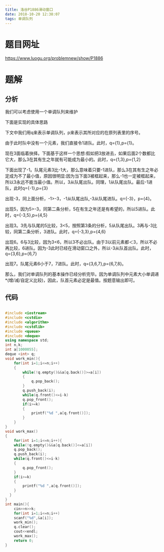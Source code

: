 ```yaml
---
title: 洛谷P1886滑动窗口
date: 2018-10-20 12:38:07
tags: 单调队列
---
```


# 题目网址
https://www.luogu.org/problemnew/show/P1886
# 题解
## 分析
我们可以考虑使用一个单调队列来维护

<!--more-->

下面是实现的具体思路

下文中我们用q来表示单调队列，p来表示其所对应的在原列表里的序号。

由于此时队中没有一个元素，我们直接令1进队。此时，q={1},p={1}。

现在3面临着抉择。下面基于这样一个思想:假如把3放进去，如果后面2个数都比它大，那么3在其有生之年就有可能成为最小的。此时，q={1,3},p={1,2}

下面出现了-1。队尾元素3比-1大，那么意味着只要-1进队，那么3在其有生之年必定成为不了最小值，原因很明显:因为当下面3被框起来，那么-1也一定被框起来，所以3永远不能当最小值。所以，3从队尾出队。同理，1从队尾出队。最后-1进队，此时q={-1},p={3}

出现-3，同上面分析，-1>-3，-1从队尾出队,-3从队尾进队。q={-3}，p={4}。

出现5，因为5>-3，同第二条分析，5在有生之年还是有希望的，所以5进队。此时，q={-3,5},p={4,5}

出现3。3先与队尾的5比较，3<5，按照第3条的分析，5从队尾出队。3再与-3比较，同第二条分析，3进队。此时，q={-3,3},p={4,6}

出现6。6与3比较，因为3<6，所以3不必出队。由于3以前元素都＜3，所以不必再比较，6进队。因为-3此时已经在滑动窗口之外，所以-3从队首出队。此时，q={3,6},p={6,7}

出现7。队尾元素6小于7，7进队。此时，q={3,6,7},p={6,7,8}。

那么，我们对单调队列的基本操作已经分析完毕。因为单调队列中元素大小单调递*(增/减/自定义比较)，因此，队首元素必定是最值。按题意输出即可。
## 代码

```cpp

#include <iostream>
#include <cstdio>
#include <algorithm>
#include <cstdlib>
#include <queue>
#include <deque>
using namespace std;
int n,k;
int a[1000055];
deque <int> q;
void work_min(){
	for(int i=1;i<=n;i++)
	{
		while(!q.empty()&&a[q.back()]>=a[i])
		{
			q.pop_back();
		}
		q.push_back(i);
		while(q.front()<=i-k)
		q.pop_front();
		if(i>=k)
		{
			printf("%d ",a[q.front()]);
		}
	}
}
void work_max()
{
	for(int i=1;i<=n;i++){
	while(!q.empty()&&a[q.back()]<=a[i])
	q.pop_back();
	q.push_back(i);
	while(q.front()<=i-k)
	{
		q.pop_front();
	}
	if(i>=k)
	{
		printf("%d ",a[q.front()]);
	}
  }
}
int main(){
	cin>>n>>k;
	for(int i=1;i<=n;i++)
	scanf("%d",&a[i]);
	work_min();
	q.clear();
	cout<<endl;
	work_max();
	return 0;
}


```
